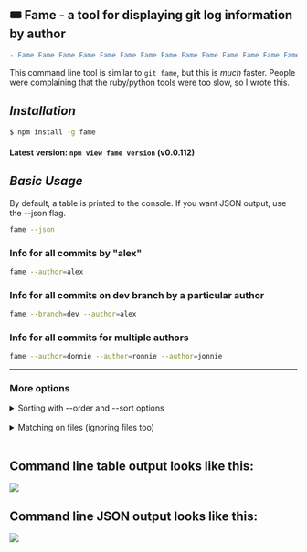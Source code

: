 
## 🎟 Fame - a tool for displaying git log information by author

```diff
- Fame Fame Fame Fame Fame Fame Fame Fame Fame Fame Fame Fame Fame Fame Fame Fame Fame Fame Fame Fame
```

This command line tool is similar to `git fame`, but this is <i>much</i> faster.
People were complaining that the ruby/python tools were too slow, so I wrote this.

## <i>Installation</i>

```bash
$ npm install -g fame
```

#### Latest version: `npm view fame version` (v0.0.112)


## <i>Basic Usage</i>

By default, a table is printed to the console. If you want JSON output, use the --json flag.

```bash
fame --json
```

### Info for all commits by "alex"  

```bash
fame --author=alex
```

### Info for all commits on dev branch by a particular author
```bash
fame --branch=dev --author=alex
```

### Info for all commits for multiple authors

```bash
fame --author=donnie --author=ronnie --author=jonnie
```

-----

### More options

<details>
<summary class="text-primary mb-3">Sorting with --order and --sort options</summary>

<br>

You can sort using the --sort and --order options.

For example:

```bash

fame --sort=1 --order=asc  # will sort by the the 2nd column, ascending
fame --sort=2,3 --order=desc  # will sort by the the 3rd and 4th column, with the 3rd column the priority

```

Or for example, instead of numbers you can also just use the name (case-insensitive) of the column:

```bash

fame --sort='added lines, files modified' --order=asc

```

Comma-separated list, case-insensitive and whitespace-insensitive

</details>

<br>

<details>
<summary class="text-primary mb-3">Matching on files (ignoring files too)</summary>

<br>

### Info for all matching files

```bash
fame --match='\.js'
```

-----

### Info for all files that end with

```bash
fame --extension='.js'  # better to just use the regex option tho
```

----

### Example

To match all .ts files but no .d.ts files, you would do:

```bash
fame --match='\.ts$'  --not-match='\.d\.ts$'

```

Remember these strings are passed to `new RegExp()` so have to escpae the . etc.

</details>


<br>

## Command line table output looks like this:

<kbd>
 <image src="https://raw.githubusercontent.com/oresoftware/fame/master/media/fame.png">
</kbd>


## Command line JSON output looks like this:

<kbd>
 <image src="https://raw.githubusercontent.com/oresoftware/fame/master/media/fame-json.png">
</kbd>

